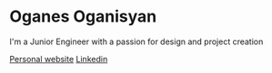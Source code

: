 # Oganes Oganisyan

I'm a Junior Engineer with a passion for design and project creation

[Personal website](https://oganes.vercel.app/)
[Linkedin](https://www.linkedin.com/in/hov13/)
